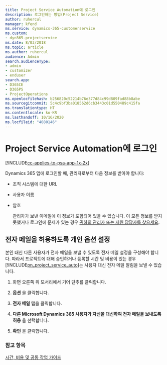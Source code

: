 ```yaml
---
title: Project Service Automation에 로그인
description: 로그인하는 방법(Project Service)
author: ruhercul
manager: kfend
ms.service: dynamics-365-customerservice
ms.custom:
- dyn365-projectservice
ms.date: 8/03/2018
ms.topic: article
ms.author: ruhercul
audience: Admin
search.audienceType:
- admin
- customizer
- enduser
search.app:
- D365CE
- D365PS
- ProjectOperations
ms.openlocfilehash: b256820c52214b76e377d84c99d809fad88b8abe
ms.sourcegitcommit: 5c4c9bf3ba018562d6cb3443c01d550489c415fa
ms.translationtype: HT
ms.contentlocale: ko-KR
ms.lasthandoff: 10/16/2020
ms.locfileid: "4080146"
---
```

# <a name="sign-in-to-project-service-automation"></a>Project Service Automation에 로그인

[!INCLUDE[cc-applies-to-psa-app-1x-2x](../includes/cc-applies-to-psa-app-1x-2x.md)]

Dynamics 365 앱에 로그인할 때, 관리자로부터 다음 정보를 받아야 합니다:  
  
- 조직 시스템에 대한 URL  
  
- 사용자 이름  
  
- 암호  
  
  관리자가 보낸 이메일에 이 정보가 포함되어 있을 수 있습니다. 이 모든 정보를 받지 못했거나 로그인에 문제가 있는 경우 [귀하의 관리자 또는 지원 담당자를 찾으세요](https://docs.microsoft.com/dynamics365/customerengagement/on-premises/basics/find-administrator-support).  
  
## <a name="set-your-personal-options-to-allow-email"></a>전자 메일을 허용하도록 개인 옵션 설정  
 본인 대신 다른 사용자가 전자 메일을 보낼 수 있도록 전자 메일 설정을 구성해야 합니다. 따라서 프로젝트에 대해 승인하거나 등록할 시간 및 비용이 있는 경우 [!INCLUDE[pn_project_service_auto](../includes/pn-project-service-auto.md)]는 사용자 대신 전자 메일 알림을 보낼 수 있습니다.  
  
1.  화면 오른쪽 위 모서리에서 기어 단추를 클릭합니다.  
  
2.  **옵션** 을 클릭합니다.  
  
3.  **전자 메일** 탭을 클릭합니다.  
  
4.  **다른 Microsoft Dynamics 365 사용자가 자신을 대신하여 전자 메일을 보내도록 허용** 을 선택합니다.  
  
5.  **확인** 을 클릭합니다.  
  
### <a name="see-also"></a>참고 항목  
 [시간, 비용 및 공동 작업 가이드](../psa/time-expense-collaboration-guide.md)
